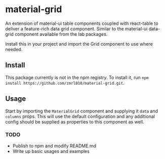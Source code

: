 # material-grid

An extension of material-ui table components coupled with react-table to deliver a feature-rich data grid component.
Similar to the material-ui data-grid component available from the lab packages.

Install this in your project and import the Grid component to use where needed.

## Install

This package currently is not in the npm registry. To install it, run `npm install https://github.com/zmrl010/material-grid.git`.

## Usage

Start by importing the `MaterialGrid` component and supplying it `data` and `columns` props.
This will use the default configuration and any additional config should be supplied as properties to this component as well.

### TODO

- Publish to npm and modify README.md
- Write up basic usages and examples
